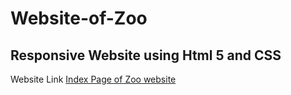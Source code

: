 # Website-of-Zoo
## Responsive Website using Html 5 and CSS

Website Link 
[Index Page of Zoo website](https://uzair540.github.io/Website-of-Zoo/zoo/index.html#)
